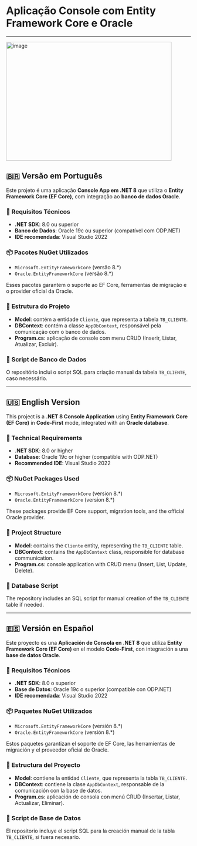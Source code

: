 # Aplicação Console com Entity Framework Core e Oracle

---
<img width="451" height="324" alt="image" src="https://github.com/user-attachments/assets/900b03c1-0820-4afc-bda8-a00cab29f5f4" />

## 🇧🇷 Versão em Português

Este projeto é uma aplicação **Console App em .NET 8** que utiliza o **Entity Framework Core (EF Core)**, com integração ao **banco de dados Oracle**.

### 🔧 Requisitos Técnicos
- **.NET SDK**: 8.0 ou superior  
- **Banco de Dados**: Oracle 19c ou superior (compatível com ODP.NET)  
- **IDE recomendada**: Visual Studio 2022  

### 📦 Pacotes NuGet Utilizados
- `Microsoft.EntityFrameworkCore` (versão 8.*)  
- `Oracle.EntityFrameworkCore` (versão 8.*)  

Esses pacotes garantem o suporte ao EF Core, ferramentas de migração e o provider oficial da Oracle.

### 📑 Estrutura do Projeto
- **Model**: contém a entidade `Cliente`, que representa a tabela `TB_CLIENTE`.  
- **DBContext**: contém a classe `AppDbContext`, responsável pela comunicação com o banco de dados.  
- **Program.cs**: aplicação de console com menu CRUD (Inserir, Listar, Atualizar, Excluir).  

### 📜 Script de Banco de Dados
O repositório inclui o script SQL para criação manual da tabela `TB_CLIENTE`, caso necessário.  

---

## 🇺🇸 English Version

This project is a **.NET 8 Console Application** using **Entity Framework Core (EF Core)** in **Code-First** mode, integrated with an **Oracle database**.

### 🔧 Technical Requirements
- **.NET SDK**: 8.0 or higher  
- **Database**: Oracle 19c or higher (compatible with ODP.NET)  
- **Recommended IDE**: Visual Studio 2022  

### 📦 NuGet Packages Used
- `Microsoft.EntityFrameworkCore` (version 8.*)  
- `Oracle.EntityFrameworkCore` (version 8.*)  

These packages provide EF Core support, migration tools, and the official Oracle provider.

### 📑 Project Structure
- **Model**: contains the `Cliente` entity, representing the `TB_CLIENTE` table.  
- **DBContext**: contains the `AppDbContext` class, responsible for database communication.  
- **Program.cs**: console application with CRUD menu (Insert, List, Update, Delete).  

### 📜 Database Script
The repository includes an SQL script for manual creation of the `TB_CLIENTE` table if needed.  

---

## 🇪🇸 Versión en Español

Este proyecto es una **Aplicación de Consola en .NET 8** que utiliza **Entity Framework Core (EF Core)** en el modelo **Code-First**, con integración a una **base de datos Oracle**.

### 🔧 Requisitos Técnicos
- **.NET SDK**: 8.0 o superior  
- **Base de Datos**: Oracle 19c o superior (compatible con ODP.NET)  
- **IDE recomendada**: Visual Studio 2022  

### 📦 Paquetes NuGet Utilizados
- `Microsoft.EntityFrameworkCore` (versión 8.*)  
- `Oracle.EntityFrameworkCore` (versión 8.*)  

Estos paquetes garantizan el soporte de EF Core, las herramientas de migración y el proveedor oficial de Oracle.

### 📑 Estructura del Proyecto
- **Model**: contiene la entidad `Cliente`, que representa la tabla `TB_CLIENTE`.  
- **DBContext**: contiene la clase `AppDbContext`, responsable de la comunicación con la base de datos.  
- **Program.cs**: aplicación de consola con menú CRUD (Insertar, Listar, Actualizar, Eliminar).  

### 📜 Script de Base de Datos
El repositorio incluye el script SQL para la creación manual de la tabla `TB_CLIENTE`, si fuera necesario.  


